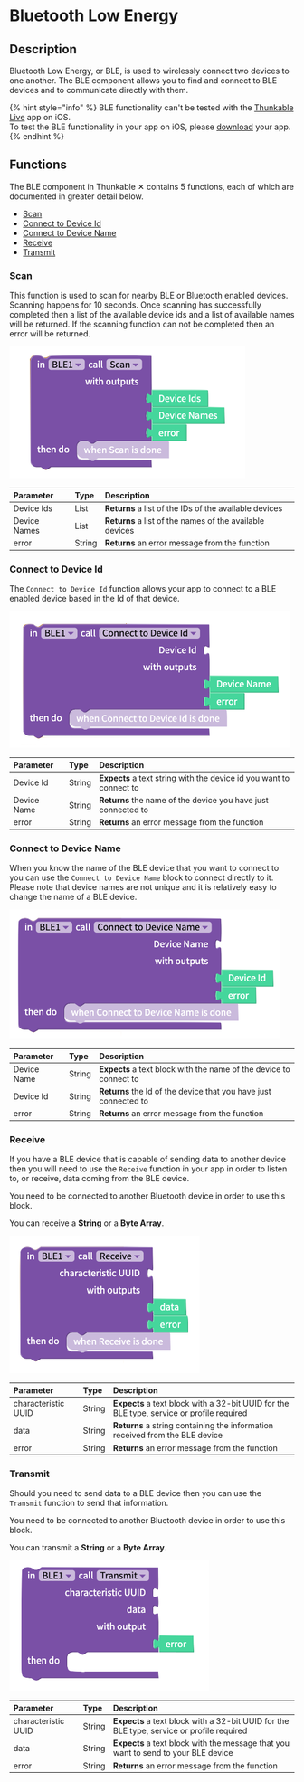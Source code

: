 # Bluetooth Low Energy

## Description

Bluetooth Low Energy, or BLE, is used to wirelessly connect two devices to one another. The BLE component allows you to find and connect to BLE devices and to communicate directly with them.

{% hint style="info" %}
BLE functionality can't be tested with the [Thunkable Live](https://docs.thunkable.com/get-started/live-test) app on iOS.   
To test the BLE functionality in your app on iOS, please [download](https://docs.thunkable.com/download#download-and-install-ios-app) your app.
{% endhint %}

## Functions

The BLE component in Thunkable ✕ contains 5 functions, each of which are documented in greater detail below.

* [Scan](bluetooth-low-energy.md#scan)
* [Connect to Device Id](bluetooth-low-energy.md#connect-to-device-id)
* [Connect to Device Name](bluetooth-low-energy.md#connect-to-device-name)
* [Receive](bluetooth-low-energy.md#receive)
* [Transmit](bluetooth-low-energy.md#transmit)

### Scan

This function is used to scan for nearby BLE or Bluetooth enabled devices. Scanning happens for 10 seconds. Once scanning has successfully completed then a list of the available device ids and a list of available names will be returned. If the scanning function can not be completed then an error will be returned.

![](.gitbook/assets/bluetooth_scan.png)

| Parameter | Type | Description |
| :--- | :--- | :--- |
| Device Ids | List | **Returns** a list of the IDs of the available devices |
| Device Names | List | **Returns** a list of the names of the available devices |
| error | String | **Returns** an error message from the function |

### Connect to Device Id

The `Connect to Device Id` function allows your app to connect to a BLE enabled device based in the Id of that device.

![](.gitbook/assets/bluetooth_connecttodeviceid.png)

| Parameter | Type | Description |
| :--- | :--- | :--- |
| Device Id | String | **Expects** a text string with the device id you want to connect to |
| Device Name | String | **Returns** the name of the device you have just connected to |
| error | String | **Returns** an error message from the function |

### Connect to Device Name

When you know the name of the BLE device that you want to connect to you can use the `Connect to Device Name` block to connect directly to it. Please note that device names are not unique and it is relatively easy to change the name of a BLE device.

![](.gitbook/assets/bluetooth_connecttodevicename.png)

| Parameter | Type | Description |
| :--- | :--- | :--- |
| Device Name | String | **Expects** a text block with the name of the device to connect to |
| Device Id | String | **Returns** the Id of the device that you have just connected to |
| error | String | **Returns** an error message from the function |

### Receive

If you have a BLE device that is capable of sending data to another device then you will need to use the `Receive` function in your app in order to listen to, or receive, data coming from the BLE device.

You need to be connected to another Bluetooth device in order to use this block.

You can receive a **String** or a **Byte Array**.

![](.gitbook/assets/bluetooth_receive.png)

| Parameter | Type | Description |
| :--- | :--- | :--- |
| characteristic UUID | String | **Expects** a text block with a 32-bit UUID for the BLE type, service or profile required |
| data | String | **Returns** a string containing the information received from the BLE device |
| error | String | **Returns** an error message from the function |

### Transmit

Should you need to send data to a BLE device then you can use the `Transmit` function to send that information. 

You need to be connected to another Bluetooth device in order to use this block.

You can transmit a **String** or a **Byte Array**.  


![](.gitbook/assets/bluetooth_transmit.png)

| Parameter | Type | Description |
| :--- | :--- | :--- |
| characteristic UUID | String | **Expects** a text block with a 32-bit UUID for the BLE type, service or profile required |
| data | String | **Expects** a text block with the message that you want to send to your BLE device |
| error | String | **Returns** an error message from the function |

